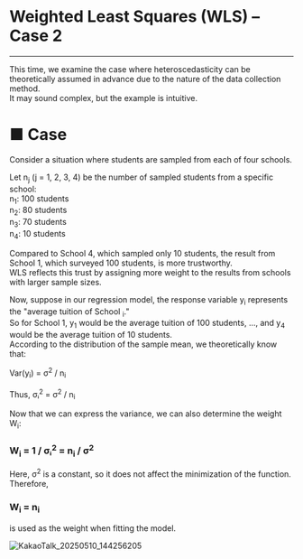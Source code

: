 # Weighted Least Squares (WLS) – Case 2
---
This time, we examine the case where heteroscedasticity can be theoretically assumed in advance due to the nature of the data collection method.  
It may sound complex, but the example is intuitive.

# ■ Case

Consider a situation where students are sampled from each of four schools.

Let n<sub>j</sub> (j = 1, 2, 3, 4) be the number of sampled students from a specific school:  
n<sub>1</sub>: 100 students  
n<sub>2</sub>: 80 students  
n<sub>3</sub>: 70 students  
n<sub>4</sub>: 10 students

Compared to School 4, which sampled only 10 students, the result from School 1, which surveyed 100 students, is more trustworthy.  
WLS reflects this trust by assigning more weight to the results from schools with larger sample sizes.

Now, suppose in our regression model, the response variable y<sub>i</sub> represents the "average tuition of School <sub>i</sub>."  
So for School 1, y<sub>1</sub> would be the average tuition of 100 students, ..., and y<sub>4</sub> would be the average tuition of 10 students.  
According to the distribution of the sample mean, we theoretically know that:

Var(y<sub>i</sub>) = σ<sup>2</sup> / n<sub>i</sub>

Thus, σᵢ<sup>2</sup> = σ<sup>2</sup> / n<sub>i</sub>

Now that we can express the variance, we can also determine the weight W<sub>i</sub>:

### W<sub>i</sub> = 1 / σᵢ<sup>2</sup> = n<sub>i</sub> / σ<sup>2</sup>

Here, σ<sup>2</sup> is a constant, so it does not affect the minimization of the function.  
Therefore,

### W<sub>i</sub> = n<sub>i</sub>

is used as the weight when fitting the model.


![KakaoTalk_20250510_144256205](https://github.com/user-attachments/assets/3d6ded0d-5aba-4702-929c-0d9f85792687)
